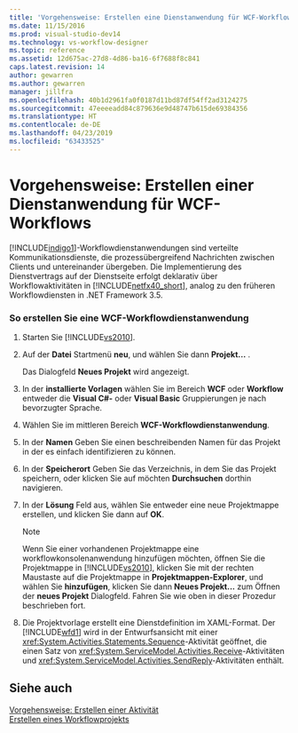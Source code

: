 ```yaml
---
title: 'Vorgehensweise: Erstellen eine Dienstanwendung für WCF-Workflows | Microsoft-Dokumentation'
ms.date: 11/15/2016
ms.prod: visual-studio-dev14
ms.technology: vs-workflow-designer
ms.topic: reference
ms.assetid: 12d675ac-27d8-4d86-ba16-6f7688f8c841
caps.latest.revision: 14
author: gewarren
ms.author: gewarren
manager: jillfra
ms.openlocfilehash: 40b1d2961fa0f0187d11bd87df54ff2ad3124275
ms.sourcegitcommit: 47eeeeadd84c879636e9d48747b615de69384356
ms.translationtype: HT
ms.contentlocale: de-DE
ms.lasthandoff: 04/23/2019
ms.locfileid: "63433525"
---
```

# <a name="how-to-create-a-wcf-workflow-service-application"></a>Vorgehensweise: Erstellen einer Dienstanwendung für WCF-Workflows
[!INCLUDE[indigo1](../includes/indigo1-md.md)]-Workflowdienstanwendungen sind verteilte Kommunikationsdienste, die prozessübergreifend Nachrichten zwischen Clients und untereinander übergeben. Die Implementierung des Dienstvertrags auf der Dienstseite erfolgt deklarativ über Workflowaktivitäten in [!INCLUDE[netfx40_short](../includes/netfx40-short-md.md)], analog zu den früheren Workflowdiensten in .NET Framework 3.5.  
  
### <a name="to-create-a-wcf-workflow-service-application"></a>So erstellen Sie eine WCF-Workflowdienstanwendung  
  
1. Starten Sie [!INCLUDE[vs2010](../includes/vs2010-md.md)].  
  
2. Auf der **Datei** Startmenü **neu**, und wählen Sie dann **Projekt...** .  
  
     Das Dialogfeld **Neues Projekt** wird angezeigt.  
  
3. In der **installierte Vorlagen** wählen Sie im Bereich **WCF** oder **Workflow** entweder die **Visual C#-** oder **Visual Basic** Gruppierungen je nach bevorzugter Sprache.  
  
4. Wählen Sie im mittleren Bereich **WCF-Workflowdienstanwendung**.  
  
5. In der **Namen** Geben Sie einen beschreibenden Namen für das Projekt in der es einfach identifizieren zu können.  
  
6. In der **Speicherort** Geben Sie das Verzeichnis, in dem Sie das Projekt speichern, oder klicken Sie auf möchten **Durchsuchen** dorthin navigieren.  
  
7. In der **Lösung** Feld aus, wählen Sie entweder eine neue Projektmappe erstellen, und klicken Sie dann auf **OK**.  
  
    > [!NOTE]
    > Wenn Sie einer vorhandenen Projektmappe eine workflowkonsolenanwendung hinzufügen möchten, öffnen Sie die Projektmappe in [!INCLUDE[vs2010](../includes/vs2010-md.md)], klicken Sie mit der rechten Maustaste auf die Projektmappe in **Projektmappen-Explorer**, und wählen Sie **hinzufügen**, klicken Sie dann  **Neues Projekt...** zum Öffnen der **neues Projekt** Dialogfeld. Fahren Sie wie oben in dieser Prozedur beschrieben fort.  
  
8. Die Projektvorlage erstellt eine Dienstdefinition im XAML-Format. Der [!INCLUDE[wfd1](../includes/wfd1-md.md)] wird in der Entwurfsansicht mit einer <xref:System.Activities.Statements.Sequence>-Aktivität geöffnet, die einen Satz von <xref:System.ServiceModel.Activities.Receive>-Aktivitäten und <xref:System.ServiceModel.Activities.SendReply>-Aktivitäten enthält.  
  
## <a name="see-also"></a>Siehe auch  
 [Vorgehensweise: Erstellen einer Aktivität](http://msdn.microsoft.com/library/c09b1e99-21b5-4d96-9c04-ec31db3f4436)   
 [Erstellen eines Workflowprojekts](../workflow-designer/creating-a-workflow-project.md)
